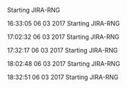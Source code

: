 
Starting JIRA-RNG

16:33:05 06 03 2017 Starting JIRA-RNG

17:02:32 06 03 2017 Starting JIRA-RNG

17:32:17 06 03 2017 Starting JIRA-RNG

18:02:48 06 03 2017 Starting JIRA-RNG

18:32:51 06 03 2017 Starting JIRA-RNG


